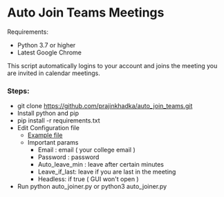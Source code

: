 # Auto Join Teams Meetings


Requirements:
  -   Python 3.7 or higher
  -   Latest Google Chrome 


This script automatically logins to your account and joins the meeting you are invited in calendar meetings.

### Steps:

- git clone https://github.com/prajinkhadka/auto_join_teams.git
- Install python and pip
- pip install -r requirements.txt
- Edit Configuration file
  - [Example file ](https://paste.ubuntu.com/p/Ndf3bn29Z2/)
  - Important params
      - Email : email ( your college email )
      - Password : password 
      - Auto_leave_min : leave after certain minutes 
      - Leave_if_last: leave if you are last in the meeting 
      - Headless: if true ( GUI won't open )
- Run python auto_joiner.py or python3 auto_joiner.py
